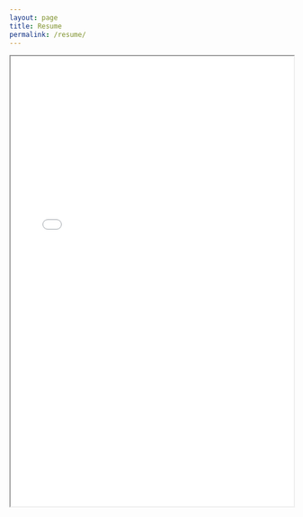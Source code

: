 ```yaml
---
layout: page
title: Resume
permalink: /resume/
---
```

<iframe src="Jonah Offman Resume.pdf#zoom=FitW" height="800px" width="100%"></iframe>

[comment]: <> (<embed src="Jonah Offman Resume.pdf" width="800px" height="2100px" />)
